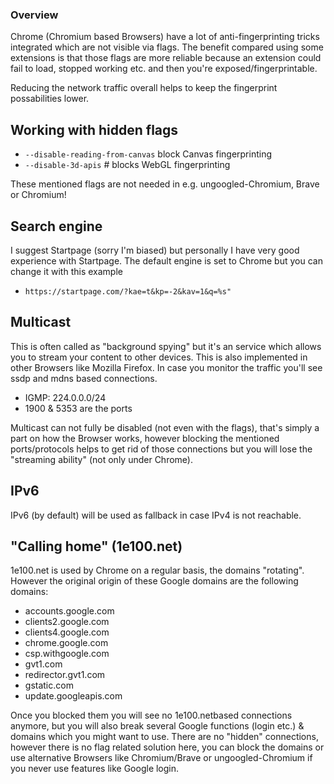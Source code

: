 ### Overview

Chrome (Chromium based Browsers) have a lot of anti-fingerprinting tricks integrated which are not visible via flags. The benefit compared using some extensions is that those flags are more reliable because an extension could fail to load, stopped working etc. and then you're exposed/fingerprintable.

Reducing the network traffic overall helps to keep the fingerprint possabilities lower. 

## Working with hidden flags

* `--disable-reading-from-canvas` block Canvas fingerprinting
* `--disable-3d-apis` # blocks WebGL fingerprinting

These mentioned flags are not needed in e.g. ungoogled-Chromium, Brave or Chromium!


## Search engine

I suggest Startpage (sorry I'm biased) but personally I have very good experience with Startpage. The default engine is set to Chrome but you can change it with this example

* `https://startpage.com/?kae=t&kp=-2&kav=1&q=%s"`


## Multicast

This is often called as "background spying" but it's an service which allows you to stream your content to other devices. This is also implemented in other Browsers like Mozilla Firefox. In case you monitor the traffic you'll see ssdp and mdns based connections.

* IGMP: 224.0.0.0/24
* 1900 & 5353 are the ports

Multicast can not fully be disabled (not even with the flags), that's simply a part on how the Browser works, however blocking the mentioned ports/protocols helps to get rid of those connections but you will lose the "streaming ability" (not only under Chrome).

## IPv6

IPv6 (by default) will be used as fallback in case IPv4 is not reachable. 

## "Calling home" (1e100.net)

1e100.net is used by Chrome on a regular basis, the domains "rotating". However the original origin of these Google domains are the following domains:

* accounts.google.com
* clients2.google.com
* clients4.google.com
* chrome.google.com
* csp.withgoogle.com
* gvt1.com
* redirector.gvt1.com
* gstatic.com
* update.googleapis.com

Once you blocked them you will see no 1e100.netbased connections anymore, but you will also break several Google functions (login etc.) & domains which you might want to use. There are no "hidden" connections, however there is no flag related solution here, you can block the domains or use alternative Browsers like Chromium/Brave or ungoogled-Chromium if you never use features like Google login.
